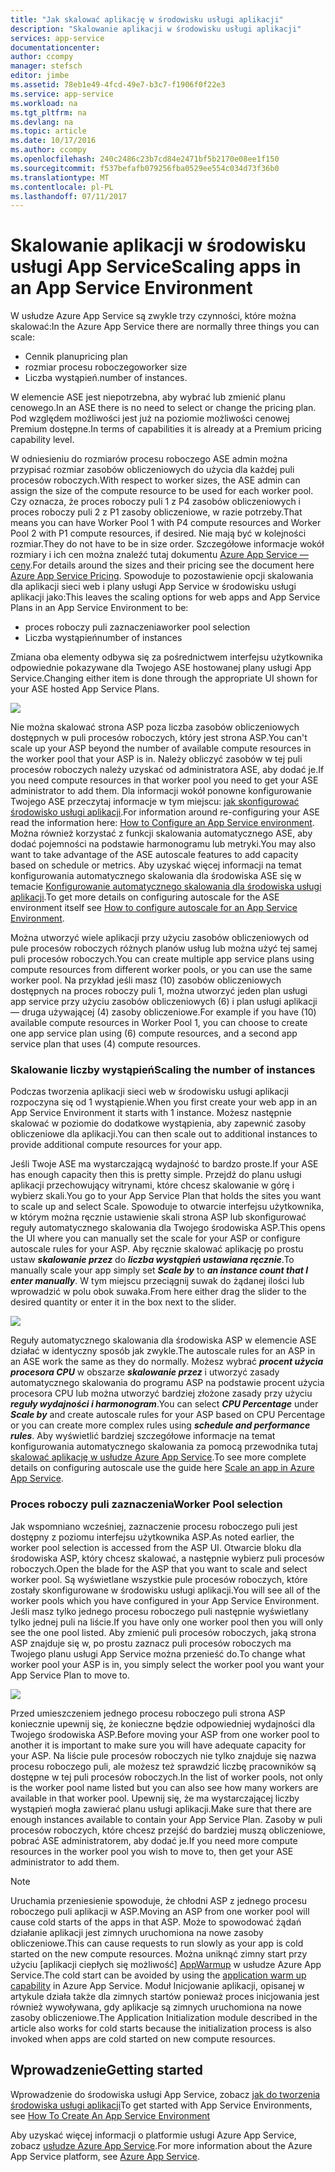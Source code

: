 ```yaml
---
title: "Jak skalować aplikację w środowisku usługi aplikacji"
description: "Skalowanie aplikacji w środowisku usługi aplikacji"
services: app-service
documentationcenter: 
author: ccompy
manager: stefsch
editor: jimbe
ms.assetid: 78eb1e49-4fcd-49e7-b3c7-f1906f0f22e3
ms.service: app-service
ms.workload: na
ms.tgt_pltfrm: na
ms.devlang: na
ms.topic: article
ms.date: 10/17/2016
ms.author: ccompy
ms.openlocfilehash: 240c2486c23b7cd84e2471bf5b2170e08ee1f150
ms.sourcegitcommit: f537befafb079256fba0529ee554c034d73f36b0
ms.translationtype: MT
ms.contentlocale: pl-PL
ms.lasthandoff: 07/11/2017
---
```

# <a name="scaling-apps-in-an-app-service-environment"></a><span data-ttu-id="18a3d-103">Skalowanie aplikacji w środowisku usługi App Service</span><span class="sxs-lookup"><span data-stu-id="18a3d-103">Scaling apps in an App Service Environment</span></span>
<span data-ttu-id="18a3d-104">W usłudze Azure App Service są zwykle trzy czynności, które można skalować:</span><span class="sxs-lookup"><span data-stu-id="18a3d-104">In the Azure App Service there are normally three things you can scale:</span></span>

* <span data-ttu-id="18a3d-105">Cennik planu</span><span class="sxs-lookup"><span data-stu-id="18a3d-105">pricing plan</span></span>
* <span data-ttu-id="18a3d-106">rozmiar procesu roboczego</span><span class="sxs-lookup"><span data-stu-id="18a3d-106">worker size</span></span> 
* <span data-ttu-id="18a3d-107">Liczba wystąpień.</span><span class="sxs-lookup"><span data-stu-id="18a3d-107">number of instances.</span></span>

<span data-ttu-id="18a3d-108">W elemencie ASE jest niepotrzebna, aby wybrać lub zmienić planu cenowego.</span><span class="sxs-lookup"><span data-stu-id="18a3d-108">In an ASE there is no need to select or change the pricing plan.</span></span>  <span data-ttu-id="18a3d-109">Pod względem możliwości jest już na poziomie możliwości cenowej Premium dostępne.</span><span class="sxs-lookup"><span data-stu-id="18a3d-109">In terms of capabilities it is already at a Premium pricing capability level.</span></span>  

<span data-ttu-id="18a3d-110">W odniesieniu do rozmiarów procesu roboczego ASE admin można przypisać rozmiar zasobów obliczeniowych do użycia dla każdej puli procesów roboczych.</span><span class="sxs-lookup"><span data-stu-id="18a3d-110">With respect to worker sizes, the ASE admin can assign the size of the compute resource to be used for each worker pool.</span></span>  <span data-ttu-id="18a3d-111">Czy oznacza, że proces roboczy puli 1 z P4 zasobów obliczeniowych i proces roboczy puli 2 z P1 zasoby obliczeniowe, w razie potrzeby.</span><span class="sxs-lookup"><span data-stu-id="18a3d-111">That means you can have Worker Pool 1 with P4 compute resources and Worker Pool 2 with P1 compute resources, if desired.</span></span>  <span data-ttu-id="18a3d-112">Nie mają być w kolejności rozmiar.</span><span class="sxs-lookup"><span data-stu-id="18a3d-112">They do not have to be in size order.</span></span>  <span data-ttu-id="18a3d-113">Szczegółowe informacje wokół rozmiary i ich cen można znaleźć tutaj dokumentu [Azure App Service — ceny][AppServicePricing].</span><span class="sxs-lookup"><span data-stu-id="18a3d-113">For details around the sizes and their pricing see the document here [Azure App Service Pricing][AppServicePricing].</span></span>  <span data-ttu-id="18a3d-114">Spowoduje to pozostawienie opcji skalowania dla aplikacji sieci web i plany usługi App Service w środowisku usługi aplikacji jako:</span><span class="sxs-lookup"><span data-stu-id="18a3d-114">This leaves the scaling options for web apps and App Service Plans in an App Service Environment to be:</span></span>

* <span data-ttu-id="18a3d-115">proces roboczy puli zaznaczenia</span><span class="sxs-lookup"><span data-stu-id="18a3d-115">worker pool selection</span></span>
* <span data-ttu-id="18a3d-116">Liczba wystąpień</span><span class="sxs-lookup"><span data-stu-id="18a3d-116">number of instances</span></span>

<span data-ttu-id="18a3d-117">Zmiana oba elementy odbywa się za pośrednictwem interfejsu użytkownika odpowiednie pokazywane dla Twojego ASE hostowanej plany usługi App Service.</span><span class="sxs-lookup"><span data-stu-id="18a3d-117">Changing either item is done through the appropriate UI shown for your ASE hosted App Service Plans.</span></span>  

![][1]

<span data-ttu-id="18a3d-118">Nie można skalować strona ASP poza liczba zasobów obliczeniowych dostępnych w puli procesów roboczych, który jest strona ASP.</span><span class="sxs-lookup"><span data-stu-id="18a3d-118">You can't scale up your ASP beyond the number of available compute resources in the worker pool that your ASP is in.</span></span>  <span data-ttu-id="18a3d-119">Należy obliczyć zasobów w tej puli procesów roboczych należy uzyskać od administratora ASE, aby dodać je.</span><span class="sxs-lookup"><span data-stu-id="18a3d-119">If you need compute resources in that worker pool you need to get your ASE administrator to add them.</span></span>  <span data-ttu-id="18a3d-120">Dla informacji wokół ponowne konfigurowanie Twojego ASE przeczytaj informacje w tym miejscu: [jak skonfigurować środowisko usługi aplikacji][HowtoConfigureASE].</span><span class="sxs-lookup"><span data-stu-id="18a3d-120">For information around re-configuring your ASE read the information here: [How to Configure an App Service environment][HowtoConfigureASE].</span></span>  <span data-ttu-id="18a3d-121">Można również korzystać z funkcji skalowania automatycznego ASE, aby dodać pojemności na podstawie harmonogramu lub metryki.</span><span class="sxs-lookup"><span data-stu-id="18a3d-121">You may also want to take advantage of the ASE autoscale features to add capacity based on schedule or metrics.</span></span>  <span data-ttu-id="18a3d-122">Aby uzyskać więcej informacji na temat konfigurowania automatycznego skalowania dla środowiska ASE się w temacie [Konfigurowanie automatycznego skalowania dla środowiska usługi aplikacji][ASEAutoscale].</span><span class="sxs-lookup"><span data-stu-id="18a3d-122">To get more details on configuring autoscale for the ASE environment itself see [How to configure autoscale for an App Service Environment][ASEAutoscale].</span></span>

<span data-ttu-id="18a3d-123">Można utworzyć wiele aplikacji przy użyciu zasobów obliczeniowych od pule procesów roboczych różnych planów usług lub można użyć tej samej puli procesów roboczych.</span><span class="sxs-lookup"><span data-stu-id="18a3d-123">You can create multiple app service plans using compute resources from different worker pools, or you can use the same worker pool.</span></span>  <span data-ttu-id="18a3d-124">Na przykład jeśli masz (10) zasobów obliczeniowych dostępnych na proces roboczy puli 1, można utworzyć jeden plan usługi app service przy użyciu zasobów obliczeniowych (6) i plan usługi aplikacji — druga używającej (4) zasoby obliczeniowe.</span><span class="sxs-lookup"><span data-stu-id="18a3d-124">For example if you have (10) available compute resources in Worker Pool 1, you can choose to create one app service plan using (6) compute resources, and a second app service plan that uses (4) compute resources.</span></span>

### <a name="scaling-the-number-of-instances"></a><span data-ttu-id="18a3d-125">Skalowanie liczby wystąpień</span><span class="sxs-lookup"><span data-stu-id="18a3d-125">Scaling the number of instances</span></span>
<span data-ttu-id="18a3d-126">Podczas tworzenia aplikacji sieci web w środowisku usługi aplikacji rozpoczyna się od 1 wystąpienie.</span><span class="sxs-lookup"><span data-stu-id="18a3d-126">When you first create your web app in an App Service Environment it starts with 1 instance.</span></span>  <span data-ttu-id="18a3d-127">Możesz następnie skalować w poziomie do dodatkowe wystąpienia, aby zapewnić zasoby obliczeniowe dla aplikacji.</span><span class="sxs-lookup"><span data-stu-id="18a3d-127">You can then scale out to additional instances to provide additional compute resources for your app.</span></span>   

<span data-ttu-id="18a3d-128">Jeśli Twoje ASE ma wystarczającą wydajność to bardzo proste.</span><span class="sxs-lookup"><span data-stu-id="18a3d-128">If your ASE has enough capacity then this is pretty simple.</span></span>  <span data-ttu-id="18a3d-129">Przejdź do planu usługi aplikacji przechowujący witrynami, które chcesz skalowanie w górę i wybierz skali.</span><span class="sxs-lookup"><span data-stu-id="18a3d-129">You go to your App Service Plan that holds the sites you want to scale up and select Scale.</span></span>  <span data-ttu-id="18a3d-130">Spowoduje to otwarcie interfejsu użytkownika, w którym można ręcznie ustawienie skali strona ASP lub skonfigurować reguły automatycznego skalowania dla Twojego środowiska ASP.</span><span class="sxs-lookup"><span data-stu-id="18a3d-130">This opens the UI where you can manually set the scale for your ASP or configure autoscale rules for your ASP.</span></span>  <span data-ttu-id="18a3d-131">Aby ręcznie skalować aplikację po prostu ustaw ***skalowanie przez*** do ***liczba wystąpień ustawiana ręcznie***.</span><span class="sxs-lookup"><span data-stu-id="18a3d-131">To manually scale your app simply set ***Scale by*** to ***an instance count that I enter manually***.</span></span>  <span data-ttu-id="18a3d-132">W tym miejscu przeciągnij suwak do żądanej ilości lub wprowadzić w polu obok suwaka.</span><span class="sxs-lookup"><span data-stu-id="18a3d-132">From here either drag the slider to the desired quantity or enter it in the box next to the slider.</span></span>  

![][2] 

<span data-ttu-id="18a3d-133">Reguły automatycznego skalowania dla środowiska ASP w elemencie ASE działać w identyczny sposób jak zwykle.</span><span class="sxs-lookup"><span data-stu-id="18a3d-133">The autoscale rules for an ASP in an ASE work the same as they do normally.</span></span>  <span data-ttu-id="18a3d-134">Możesz wybrać ***procent użycia procesora CPU*** w obszarze ***skalowanie przez*** i utworzyć zasady automatycznego skalowania do programu ASP na podstawie procent użycia procesora CPU lub można utworzyć bardziej złożone zasady przy użyciu ***reguły wydajności i harmonogram***.</span><span class="sxs-lookup"><span data-stu-id="18a3d-134">You can select ***CPU Percentage*** under ***Scale by*** and create autoscale rules for your ASP based on CPU Percentage or you can create more complex rules using ***schedule and performance rules***.</span></span>  <span data-ttu-id="18a3d-135">Aby wyświetlić bardziej szczegółowe informacje na temat konfigurowania automatycznego skalowania za pomocą przewodnika tutaj [skalować aplikację w usłudze Azure App Service][AppScale].</span><span class="sxs-lookup"><span data-stu-id="18a3d-135">To see more complete details on configuring autoscale use the guide here [Scale an app in Azure App Service][AppScale].</span></span> 

### <a name="worker-pool-selection"></a><span data-ttu-id="18a3d-136">Proces roboczy puli zaznaczenia</span><span class="sxs-lookup"><span data-stu-id="18a3d-136">Worker Pool selection</span></span>
<span data-ttu-id="18a3d-137">Jak wspomniano wcześniej, zaznaczenie procesu roboczego puli jest dostępny z poziomu interfejsu użytkownika ASP.</span><span class="sxs-lookup"><span data-stu-id="18a3d-137">As noted earlier, the worker pool selection is accessed from the ASP UI.</span></span>  <span data-ttu-id="18a3d-138">Otwarcie bloku dla środowiska ASP, który chcesz skalować, a następnie wybierz puli procesów roboczych.</span><span class="sxs-lookup"><span data-stu-id="18a3d-138">Open the blade for the ASP that you want to scale and select worker pool.</span></span>  <span data-ttu-id="18a3d-139">Są wyświetlane wszystkie pule procesów roboczych, które zostały skonfigurowane w środowisku usługi aplikacji.</span><span class="sxs-lookup"><span data-stu-id="18a3d-139">You will see all of the worker pools which you have configured in your App Service Environment.</span></span>  <span data-ttu-id="18a3d-140">Jeśli masz tylko jednego procesu roboczego puli następnie wyświetlany tylko jednej puli na liście.</span><span class="sxs-lookup"><span data-stu-id="18a3d-140">If you have only one worker pool then you will only see the one pool listed.</span></span>  <span data-ttu-id="18a3d-141">Aby zmienić puli procesów roboczych, jaką strona ASP znajduje się w, po prostu zaznacz puli procesów roboczych ma Twojego planu usługi App Service można przenieść do.</span><span class="sxs-lookup"><span data-stu-id="18a3d-141">To change what worker pool your ASP is in, you simply select the worker pool you want your App Service Plan to move to.</span></span>  

![][3]

<span data-ttu-id="18a3d-142">Przed umieszczeniem jednego procesu roboczego puli strona ASP koniecznie upewnij się, że konieczne będzie odpowiedniej wydajności dla Twojego środowiska ASP.</span><span class="sxs-lookup"><span data-stu-id="18a3d-142">Before moving your ASP from one worker pool to another it is important to make sure you will have adequate capacity for your ASP.</span></span>  <span data-ttu-id="18a3d-143">Na liście pule procesów roboczych nie tylko znajduje się nazwa procesu roboczego puli, ale możesz też sprawdzić liczbę pracowników są dostępne w tej puli procesów roboczych.</span><span class="sxs-lookup"><span data-stu-id="18a3d-143">In the list of worker pools, not only is the worker pool name listed but you can also see how many workers are available in that worker pool.</span></span>  <span data-ttu-id="18a3d-144">Upewnij się, że ma wystarczającej liczby wystąpień mogła zawierać planu usługi aplikacji.</span><span class="sxs-lookup"><span data-stu-id="18a3d-144">Make sure that there are enough instances available to contain your App Service Plan.</span></span>  <span data-ttu-id="18a3d-145">Zasoby w puli procesów roboczych, które chcesz przejść do bardziej muszą obliczeniowe, pobrać ASE administratorem, aby dodać je.</span><span class="sxs-lookup"><span data-stu-id="18a3d-145">If you need more compute resources in the worker pool you wish to move to, then get your ASE administrator to add them.</span></span>  

> [!NOTE]
> <span data-ttu-id="18a3d-146">Uruchamia przeniesienie spowoduje, że chłodni ASP z jednego procesu roboczego puli aplikacji w ASP.</span><span class="sxs-lookup"><span data-stu-id="18a3d-146">Moving an ASP from one worker pool will cause cold starts of the apps in that ASP.</span></span>  <span data-ttu-id="18a3d-147">Może to spowodować żądań działanie aplikacji jest zimnych uruchomiona na nowe zasoby obliczeniowe.</span><span class="sxs-lookup"><span data-stu-id="18a3d-147">This can cause requests to run slowly as your app is cold started on the new compute resources.</span></span>  <span data-ttu-id="18a3d-148">Można uniknąć zimny start przy użyciu [aplikacji ciepłych się możliwość] [ AppWarmup] w usłudze Azure App Service.</span><span class="sxs-lookup"><span data-stu-id="18a3d-148">The cold start can be avoided by using the [application warm up capability][AppWarmup] in Azure App Service.</span></span>  <span data-ttu-id="18a3d-149">Moduł Inicjowanie aplikacji, opisanej w artykule działa także dla zimnych startów ponieważ proces inicjowania jest również wywoływana, gdy aplikacje są zimnych uruchomiona na nowe zasoby obliczeniowe.</span><span class="sxs-lookup"><span data-stu-id="18a3d-149">The Application Initialization module described in the article also works for cold starts because the initialization process is also invoked when apps are cold started on new compute resources.</span></span> 
> 
> 

## <a name="getting-started"></a><span data-ttu-id="18a3d-150">Wprowadzenie</span><span class="sxs-lookup"><span data-stu-id="18a3d-150">Getting started</span></span>
<span data-ttu-id="18a3d-151">Wprowadzenie do środowiska usługi App Service, zobacz [jak do tworzenia środowiska usługi aplikacji][HowtoCreateASE]</span><span class="sxs-lookup"><span data-stu-id="18a3d-151">To get started with App Service Environments, see [How To Create An App Service Environment][HowtoCreateASE]</span></span>

<span data-ttu-id="18a3d-152">Aby uzyskać więcej informacji o platformie usługi Azure App Service, zobacz [usłudze Azure App Service][AzureAppService].</span><span class="sxs-lookup"><span data-stu-id="18a3d-152">For more information about the Azure App Service platform, see [Azure App Service][AzureAppService].</span></span>

<!--Image references-->
[1]: ./media/app-service-web-scale-a-web-app-in-an-app-service-environment/aseappscale-aspblade.png
[2]: ./media/app-service-web-scale-a-web-app-in-an-app-service-environment/aseappscale-manualscale.png
[3]: ./media/app-service-web-scale-a-web-app-in-an-app-service-environment/aseappscale-sizescale.png

<!--Links-->
[WhatisASE]: http://azure.microsoft.com/documentation/articles/app-service-app-service-environment-intro/
[ScaleWebapp]: http://azure.microsoft.com/documentation/articles/web-sites-scale/
[HowtoCreateASE]: http://azure.microsoft.com/documentation/articles/app-service-web-how-to-create-an-app-service-environment/
[HowtoConfigureASE]: http://azure.microsoft.com/documentation/articles/app-service-web-configure-an-app-service-environment/
[CreateWebappinASE]: http://azure.microsoft.com/documentation/articles/app-service-web-how-to-create-a-web-app-in-an-ase/
[Appserviceplans]: http://azure.microsoft.com/documentation/articles/azure-web-sites-web-hosting-plans-in-depth-overview/
[AppServicePricing]: http://azure.microsoft.com/pricing/details/app-service/ 
[AzureAppService]: http://azure.microsoft.com/documentation/articles/app-service-value-prop-what-is/
[ASEAutoscale]: http://azure.microsoft.com/documentation/articles/app-service-environment-auto-scale/
[AppScale]: http://azure.microsoft.com/documentation/articles/web-sites-scale/
[AppWarmup]: http://ruslany.net/2015/09/how-to-warm-up-azure-web-app-during-deployment-slots-swap/
